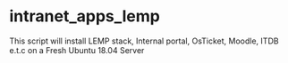 # intranet_apps_lemp
This script will install LEMP stack, Internal portal, OsTicket, Moodle, ITDB e.t.c on a Fresh Ubuntu 18.04 Server
